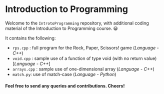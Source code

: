 # Introduction to Programming
Welcome to the ```IntrotoProgramming``` repository, with additional coding material of the Introduction to Programming course. 😀

It contains the following:
- ```rps.cpp``` : full program for the Rock, Paper, Scissors! game (*Language - C++*)
- ```void.cpp``` : sample use of a function of type void (with no return value) [*Language - C++*]
- ```arrays.cpp``` : sample use of one-dimensional array (*Language - C++*)
- ```match.py```: use of match-case (*Language - Python*)
#### Feel free to send any queries and contributions. Cheers!
